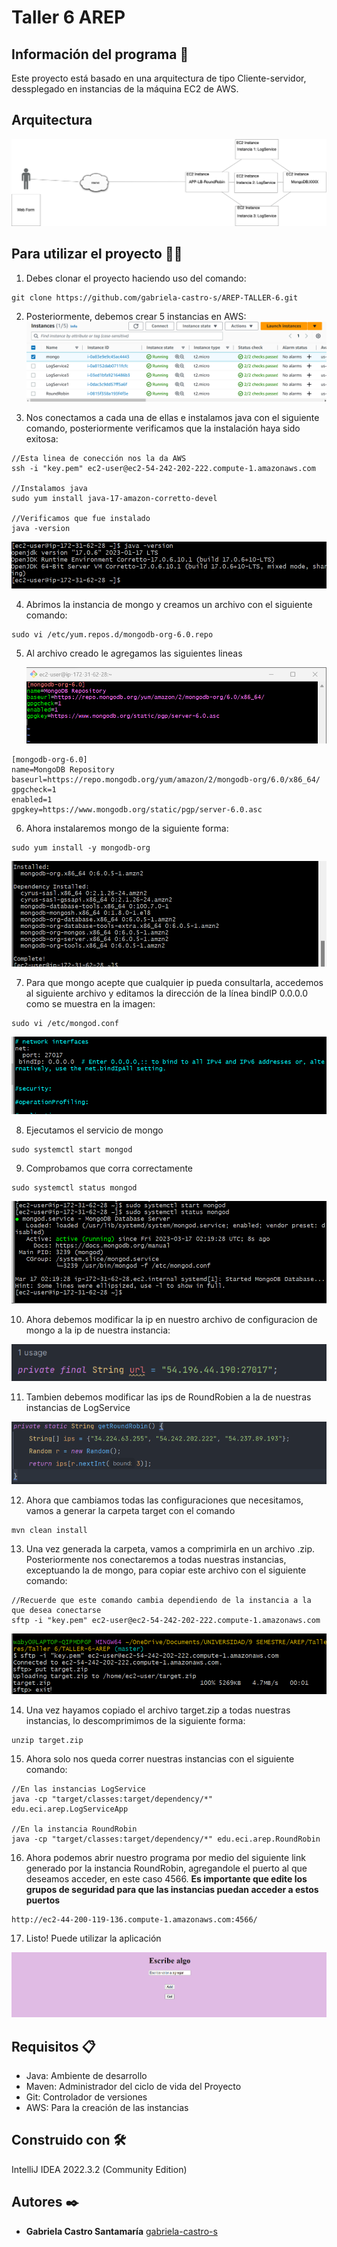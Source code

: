 # Taller 6 AREP

## Información del programa 💾

Este proyecto está basado en una arquitectura de tipo Cliente-servidor, dessplegado en instancias de la máquina EC2 de AWS.

## Arquitectura

![](img/arquitectura.png)

## Para utilizar el proyecto 👩‍💻

1. Debes clonar el proyecto haciendo uso del comando:
```
git clone https://github.com/gabriela-castro-s/AREP-TALLER-6.git
```

2. Posteriormente, debemos crear 5 instancias en AWS:
![](img/instances.png)

3. Nos conectamos a cada una de ellas e instalamos java con el siguiente comando, posteriormente verificamos
que la instalación haya sido exitosa:
```
//Esta linea de conección nos la da AWS
ssh -i "key.pem" ec2-user@ec2-54-242-202-222.compute-1.amazonaws.com

//Instalamos java
sudo yum install java-17-amazon-corretto-devel

//Verificamos que fue instalado
java -version
```
![](img/mongo-java.png)

4. Abrimos la instancia de mongo y creamos un archivo con el siguiente comando:
```
sudo vi /etc/yum.repos.d/mongodb-org-6.0.repo
```

5. Al archivo creado le agregamos las siguientes lineas

   ![](img/mongo-archivo-config.png)

```
[mongodb-org-6.0]
name=MongoDB Repository
baseurl=https://repo.mongodb.org/yum/amazon/2/mongodb-org/6.0/x86_64/
gpgcheck=1
enabled=1
gpgkey=https://www.mongodb.org/static/pgp/server-6.0.asc
```

6. Ahora instalaremos mongo de la siguiente forma:

```
sudo yum install -y mongodb-org
```

![](img/mongo-instalado.png)

7. Para que mongo acepte que cualquier ip pueda consultarla, accedemos al siguiente archivo y editamos la dirección de la línea bindIP
0.0.0.0 como se muestra en la imagen:

```
sudo vi /etc/mongod.conf
```

![](img/mongo-cambio-ip.png)

8. Ejecutamos el servicio de mongo

```
sudo systemctl start mongod
```
9. Comprobamos que corra correctamente

```
sudo systemctl status mongod
```
![](img/mongo-corriendo.png)

10. Ahora debemos modificar la ip en nuestro archivo de configuracion de mongo a la ip de nuestra instancia:

![](img/mongo-ip-intellij.png)

11. Tambien debemos modificar las ips de RoundRobien a la de nuestras instancias de LogService

![](img/roundrobin-ips.png)

12. Ahora que cambiamos todas las configuraciones que necesitamos, vamos a generar la carpeta target con el comando 
```
mvn clean install
```
13. Una vez generada la carpeta, vamos a comprimirla en un archivo .zip. Posteriormente nos conectaremos a todas nuestras instancias,
exceptuando la de mongo, para copiar este archivo con el siguiente comando:

```
//Recuerde que este comando cambia dependiendo de la instancia a la que desea conectarse
sftp -i "key.pem" ec2-user@ec2-54-242-202-222.compute-1.amazonaws.com
```

![](img/copy-java.png)

14. Una vez hayamos copiado el archivo target.zip a todas nuestras instancias, lo descomprimimos de la siguiente forma:

```
unzip target.zip
```

15. Ahora solo nos queda correr nuestras instancias con el siguiente comando:
```
//En las instancias LogService
java -cp "target/classes:target/dependency/*" edu.eci.arep.LogServiceApp

//En la instancia RoundRobin
java -cp "target/classes:target/dependency/*" edu.eci.arep.RoundRobin
```
16. Ahora podemos abrir nuestro programa por medio del siguiente link generado por la instancia RoundRobin, agregandole el
puerto al que deseamos acceder, en este caso 4566. **Es importante que edite los grupos de seguridad para que las instancias puedan acceder
a estos puertos**
```
http://ec2-44-200-119-136.compute-1.amazonaws.com:4566/

```
17. Listo! Puede utilizar la aplicación

![](img/img1.png)


## Requisitos 📋
- Java: Ambiente de desarrollo
- Maven: Administrador del ciclo de vida del Proyecto
- Git: Controlador de versiones
- AWS: Para la creación de las instancias

## Construido con 🛠️

IntelliJ IDEA 2022.3.2 (Community Edition)

## Autores ✒️

* **Gabriela Castro Santamaría** [gabriela-castro-s](https://github.com/gabriela-castro-s) 